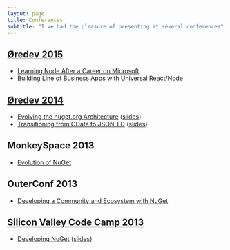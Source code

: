 ```yaml
---
layout: page
title: Conferences
subtitle: "I've had the pleasure of presenting at several conferences"
---
```


## [Øredev 2015](http://oredev.org/2015/speakers/jeff-handley)

- [Learning Node After a Career on Microsoft](https://vimeo.com/144799382)
- [Building Line of Business Apps with Universal React/Node](https://vimeo.com/144986222)

## [Øredev 2014](http://oredev.org/oredev2014/2014/speakers/jeff-handley.html)

- [Evolving the nuget.org Architecture](https://vimeo.com/111285814) ([slides](https://www.slideshare.net/jeff-handley/evolving-thenugetorgarchitecture))
- [Transitioning from OData to JSON-LD](https://vimeo.com/111831403) ([slides](https://www.slideshare.net/jeff-handley/nuget-30-transitioning-from-odata-to-jsonld))

## MonkeySpace 2013

- [Evolution of NuGet](https://www.slideshare.net/jeff-handley/evolution-of-nuget-92534786)

## OuterConf 2013

- [Developing a Community and Ecosystem with NuGet](https://www.slideshare.net/outercurve/outerconf-nuget)

## [Silicon Valley Code Camp 2013](https://www.siliconvalley-codecamp.com/session/2013/presenter/jeff-handley-10614)

- [Developing NuGet](https://www.siliconvalley-codecamp.com/Session/2013/developing-nuget) ([slides](https://www.slideshare.net/jeff-handley/developing-nuget))
